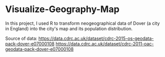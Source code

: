 # Visualize-Geography-Map
In this project, I used R to transform neogeographical data of Dover (a city in England) into the city's map and its population distribution. 

Source of data:
https://data.cdrc.ac.uk/dataset/cdrc-2015-os-geodata-pack-dover-e07000108
https://data.cdrc.ac.uk/dataset/cdrc-2011-oac-geodata-pack-dover-e07000108
